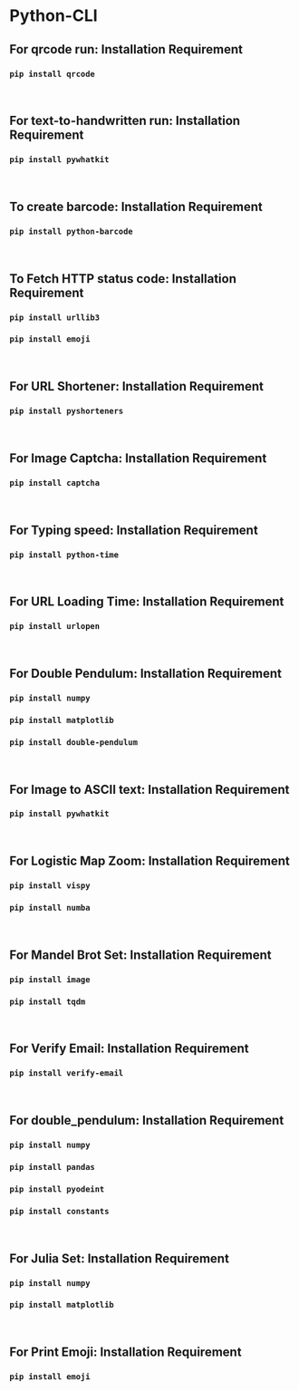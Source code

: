 # Python-CLI

<h2><b>For qrcode run: Installation Requirement</b></h2>
<h3><code>pip install qrcode</code></h3>
<br>
<h2><b>For text-to-handwritten run: Installation Requirement</b></h2>
<h3><code>pip install pywhatkit</code></h3>
<br>
<h2><b>To create barcode: Installation Requirement</b></h2>
<h3><code>pip install python-barcode</code></h3>
<br>
<h2><b>To Fetch HTTP status code: Installation Requirement</b></h2>
<h3><code>pip install urllib3</code><h3>
<h3><code>pip install emoji</code></h3>
<br>
<h2><b>For URL Shortener: Installation Requirement</b></h2>
<h3><code>pip install pyshorteners</code></h3>
<br>
<h2><b>For Image Captcha: Installation Requirement</b></h2>
<h3><code>pip install captcha</code></h3>
<br>
<h2><b>For Typing speed: Installation Requirement</b></h2>
<h3><code>pip install python-time</code></h3>
<br>
<h2><b>For URL Loading Time: Installation Requirement</b></h2>
<h3><code>pip install urlopen</code></h3>
<br>
<h2><b>For Double Pendulum: Installation Requirement</b></h2>
<h3><code>pip install numpy</code></h3>
<h3><code>pip install matplotlib</code></h3>
<h3><code>pip install double-pendulum</code></h3>
<br>
<h2><b>For Image to ASCII text: Installation Requirement</b></h2>
<h3><code>pip install pywhatkit</code></h3>
<br>

<h2><b>For Logistic Map Zoom: Installation Requirement</b></h2>
<h3><code>pip install vispy</code></h3>
<h3><code>pip install numba</code></h3>
<br>
<h2><b>For Mandel Brot Set: Installation Requirement</b></h2>
<h3><code>pip install image</code></h3>
<h3><code>pip install tqdm</code></h3>
<br>
<h2><b>For Verify Email: Installation Requirement</b></h2>
<h3><code>pip install verify-email</code></h3>
<br>
<h2><b>For double_pendulum: Installation Requirement</b></h2>
<h3><code>pip install numpy</code></h3>
<h3><code>pip install pandas</code></h3>
<h3><code>pip install pyodeint</code></h3>
<h3><code>pip install constants</code></h3>
<br>
<h2><b>For Julia Set: Installation Requirement</b></h2>
<h3><code>pip install numpy</code></h3>
<h3><code>pip install matplotlib</code></h3>
<br>
<h2><b>For Print Emoji: Installation Requirement</b></h2>
<h3><code>pip install emoji</code></h3>
